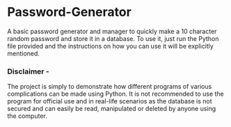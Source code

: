 # Password-Generator
A basic password generator and manager to quickly make a 10 character random password and store it in a database. 
To use it, just run the Python file provided and the instructions on how you can use it will be explicitly mentioned.

### Disclaimer - 
The project is simply to demonstrate how different programs of various complications can be made using Python. It is not recommended to use the program for official use and in real-life scenarios as the database is not secured and can easily be read, manipulated or deleted by anyone using the computer.  
